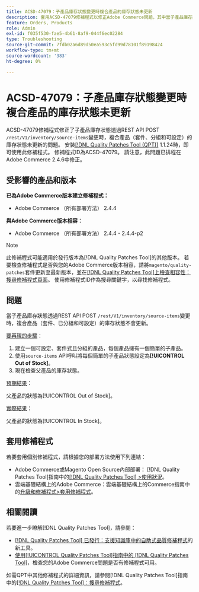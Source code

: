 ```yaml
---
title: ACSD-47079：子產品庫存狀態變更時複合產品的庫存狀態未更新
description: 套用ACSD-47079修補程式以修正Adobe Commerce問題，其中當子產品庫存狀態透過REST API POST /rest/V1/inventory/source-items變更時，複合產品（套件、分組和可設定）庫存狀態未更新。
feature: Orders, Products
role: Admin
exl-id: f035f530-fae5-4b61-8af9-044f6ec02284
type: Troubleshooting
source-git-commit: 7fdb02a6d89d50ea593c5fd99d78101f89198424
workflow-type: tm+mt
source-wordcount: '383'
ht-degree: 0%

---
```


# ACSD-47079：子產品庫存狀態變更時複合產品的庫存狀態未更新

ACSD-47079修補程式修正了子產品庫存狀態透過REST API POST `/rest/V1/inventory/source-items`變更時，複合產品（套件、分組和可設定）的庫存狀態未更新的問題。 安裝[[!DNL Quality Patches Tool (QPT)]](https://experienceleague.adobe.com/en/docs/commerce-operations/tools/quality-patches-tool/quality-patches-tool-to-self-serve-quality-patches) 1.1.24時，即可使用此修補程式。 修補程式ID為ACSD-47079。 請注意，此問題已排程在Adobe Commerce 2.4.6中修正。

## 受影響的產品和版本

**已為Adobe Commerce版本建立修補程式：**

* Adobe Commerce （所有部署方法） 2.4.4

**與Adobe Commerce版本相容：**

* Adobe Commerce （所有部署方法） 2.4.4 - 2.4.4-p2

>[!NOTE]
>
>此修補程式可能適用於發行版本為[!DNL Quality Patches Tool]的其他版本。 若要檢查修補程式是否與您的Adobe Commerce版本相容，請將`magento/quality-patches`套件更新至最新版本，並在[[!DNL Quality Patches Tool]上檢查相容性：搜尋修補程式頁面](https://experienceleague.adobe.com/tools/commerce-quality-patches/index.html)。 使用修補程式ID作為搜尋關鍵字，以尋找修補程式。

## 問題

當子產品庫存狀態透過REST API POST `/rest/V1/inventory/source-items`變更時，複合產品（套件、已分組和可設定）的庫存狀態不會更新。

<u>要再現的步驟</u>：

1. 建立一個可設定、套件式且分組的產品，每個產品擁有一個簡單的子產品。
1. 使用`source-items` API呼叫將每個簡單的子產品狀態設定為&#x200B;**[!UICONTROL Out of Stock]**。
1. 現在檢查父產品的庫存狀態。

<u>預期結果</u>：

父產品的狀態為[!UICONTROL Out of Stock]。

<u>實際結果</u>：

父產品的狀態為[!UICONTROL In Stock]。

## 套用修補程式

若要套用個別修補程式，請根據您的部署方法使用下列連結：

* Adobe Commerce或Magento Open Source內部部署： [!DNL Quality Patches Tool]指南中的[[!DNL Quality Patches Tool] >使用狀況](/help/tools/quality-patches-tool/usage.md)。
* 雲端基礎結構上的Adobe Commerce：雲端基礎結構上的Commerce指南中的[升級和修補程式>套用修補程式](https://experienceleague.adobe.com/docs/commerce-cloud-service/user-guide/develop/upgrade/apply-patches.html)。

## 相關閱讀

若要進一步瞭解[!DNL Quality Patches Tool]，請參閱：

* [[!DNL Quality Patches Tool] 已發行：支援知識庫中的自助式品質修補程式](https://experienceleague.adobe.com/en/docs/commerce-operations/tools/quality-patches-tool/quality-patches-tool-to-self-serve-quality-patches)的新工具。
* [使用[!UICONTROL Quality Patches Tool]指南中的 [!DNL Quality Patches Tool]](/help/tools/quality-patches-tool/patches-available-in-qpt/check-patch-for-magento-issue-with-magento-quality-patches.md)，檢查您的Adobe Commerce問題是否有修補程式可用。


如需QPT中其他修補程式的詳細資訊，請參閱[!DNL Quality Patches Tool]指南中的[[!DNL Quality Patches Tool]：搜尋修補程式](https://experienceleague.adobe.com/tools/commerce-quality-patches/index.html)。
